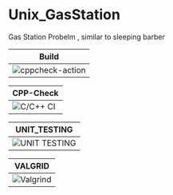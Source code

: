 # Unix_GasStation
Gas Station Probelm , similar to sleeping barber 


|Build|  
|-----|  
|![cppcheck-action](https://github.com/99002442/Unix_GasStation/workflows/cppcheck-action/badge.svg)|


|CPP-Check|
|-----|
|![C/C++ CI](https://github.com/99002442/Unix_GasStation/workflows/C/C++%20CI/badge.svg)|                                                                                         



|UNIT_TESTING|
|-----|
|![UNIT TESTING](https://github.com/99002442/Unix_GasStation/workflows/UNIT%20TESTING/badge.svg)|


|VALGRID|
|-----|
|![Valgrind](https://github.com/99002442/Unix_GasStation/workflows/Valgrind/badge.svg)|
